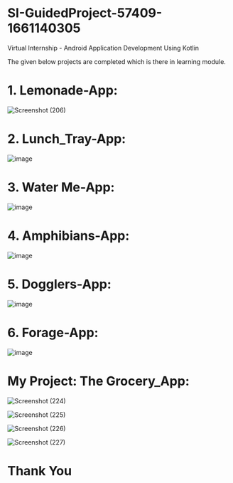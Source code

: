 # SI-GuidedProject-57409-1661140305
Virtual Internship - Android Application Development Using Kotlin

The given below projects are completed which is there in learning module.

# 1. Lemonade-App: 

![Screenshot (206)](https://user-images.githubusercontent.com/90563881/187044925-78d02447-240b-4bc3-8a23-588ec3a1c719.png)

# 2. Lunch_Tray-App:

![image](https://user-images.githubusercontent.com/90563881/187429675-773a2608-fd4e-46b9-8385-3c8c313d63d4.png)

# 3. Water Me-App:

![image](https://user-images.githubusercontent.com/90563881/187429929-64a4eff2-ec95-4216-b8d4-d5e7bb407ef2.png)

# 4. Amphibians-App:

![image](https://user-images.githubusercontent.com/90563881/187430086-ad8a97f4-9b4a-4317-92b9-5940db7fa151.png)


# 5. Dogglers-App:

![image](https://user-images.githubusercontent.com/90563881/187430184-b3765637-993e-4059-8034-547a1fac40b5.png)


# 6. Forage-App:

![image](https://user-images.githubusercontent.com/90563881/187432268-05967651-2ac2-4ce5-a88c-b18ef12c0cee.png)


# My Project: The Grocery_App:

![Screenshot (224)](https://user-images.githubusercontent.com/90563881/191252213-5f7220ac-7b43-4850-8915-5cc05f9d23b6.png)

![Screenshot (225)](https://user-images.githubusercontent.com/90563881/191252254-1e7637cc-5a7e-433b-9ffd-3b5983b67d21.png)

![Screenshot (226)](https://user-images.githubusercontent.com/90563881/191252291-ef851284-f84e-47e8-8103-5e6d2bf3a0e3.png)

![Screenshot (227)](https://user-images.githubusercontent.com/90563881/191252318-4c947229-49f6-4fdc-a0a7-5a6888346e92.png)


# Thank You
